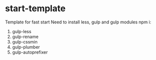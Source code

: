 # start-template
Template for fast start
Need to install less, gulp and gulp modules
npm i:
1. gulp-less
2. gulp-rename
3. gulp-cssmin
4. gulp-plumber
5. gulp-autoprefixer
